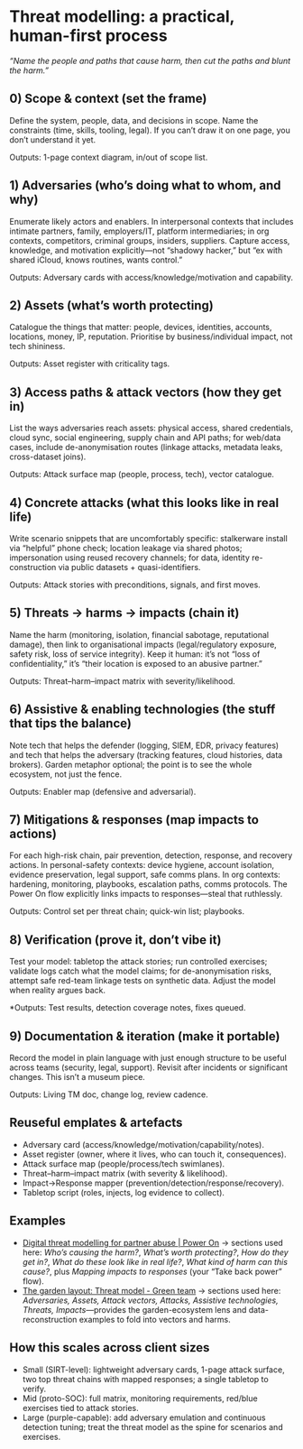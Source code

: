 # Threat modelling: a practical, human-first process

*“Name the people and paths that cause harm, then cut the paths and blunt the harm.”*

## 0) Scope & context (set the frame)

Define the system, people, data, and decisions in scope. Name the constraints (time, skills, tooling, legal). If 
you can’t draw it on one page, you don’t understand it yet.

Outputs: 1-page context diagram, in/out of scope list.

## 1) Adversaries (who’s doing what to whom, and why)

Enumerate likely actors and enablers. In interpersonal contexts that includes intimate partners, family, 
employers/IT, platform intermediaries; in org contexts, competitors, criminal groups, insiders, suppliers. 
Capture access, knowledge, and motivation explicitly—not “shadowy hacker,” but “ex with shared iCloud, 
knows routines, wants control.”

Outputs: Adversary cards with access/knowledge/motivation and capability.

## 2) Assets (what’s worth protecting)

Catalogue the things that matter: people, devices, identities, accounts, locations, money, IP, reputation. 
Prioritise by business/individual impact, not tech shininess.

Outputs: Asset register with criticality tags.

## 3) Access paths & attack vectors (how they get in)

List the ways adversaries reach assets: physical access, shared credentials, cloud sync, social engineering, 
supply chain and API paths; for web/data cases, include de-anonymisation routes (linkage attacks, metadata leaks, 
cross-dataset joins).

Outputs: Attack surface map (people, process, tech), vector catalogue.

## 4) Concrete attacks (what this looks like in real life)

Write scenario snippets that are uncomfortably specific: stalkerware install via “helpful” phone check; location 
leakage via shared photos; impersonation using reused recovery channels; for data, identity re-construction via 
public datasets + quasi-identifiers.

Outputs: Attack stories with preconditions, signals, and first moves.

## 5) Threats → harms → impacts (chain it)

Name the harm (monitoring, isolation, financial sabotage, reputational damage), then link to organisational 
impacts (legal/regulatory exposure, safety risk, loss of service integrity). Keep it human: it’s not “loss of 
confidentiality,” it’s “their location is exposed to an abusive partner.”

Outputs: Threat–harm–impact matrix with severity/likelihood.

## 6) Assistive & enabling technologies (the stuff that tips the balance)

Note tech that helps the defender (logging, SIEM, EDR, privacy features) and tech that helps the adversary 
(tracking features, cloud histories, data brokers). Garden metaphor optional; the point is to see the whole 
ecosystem, not just the fence.

Outputs: Enabler map (defensive and adversarial).

## 7) Mitigations & responses (map impacts to actions)

For each high-risk chain, pair prevention, detection, response, and recovery actions. In personal-safety 
contexts: device hygiene, account isolation, evidence preservation, legal support, safe comms plans. In org 
contexts: hardening, monitoring, playbooks, escalation paths, comms protocols. The Power On flow explicitly 
links impacts to responses—steal that ruthlessly.

Outputs: Control set per threat chain; quick-win list; playbooks.

## 8) Verification (prove it, don’t vibe it)

Test your model: tabletop the attack stories; run controlled exercises; validate logs catch what the model claims; 
for de-anonymisation risks, attempt safe red-team linkage tests on synthetic data. Adjust the model when reality 
argues back.

*Outputs: Test results, detection coverage notes, fixes queued.

## 9) Documentation & iteration (make it portable)

Record the model in plain language with just enough structure to be useful across teams (security, legal, 
support). Revisit after incidents or significant changes. This isn’t a museum piece.

Outputs: Living TM doc, change log, review cadence.

## Reuseful emplates & artefacts

* Adversary card (access/knowledge/motivation/capability/notes).
* Asset register (owner, where it lives, who can touch it, consequences).
* Attack surface map (people/process/tech swimlanes).
* Threat–harm–impact matrix (with severity & likelihood).
* Impact→Response mapper (prevention/detection/response/recovery).
* Tabletop script (roles, injects, log evidence to collect).

## Examples

* [Digital threat modelling for partner abuse | Power On](https://poweron.tymyrddin.dev/en/docs/threat-model/) → sections used here: *Who’s causing the harm?*, *What’s worth protecting?*, *How do they get in?*, *What do these look like in real life?*, *What kind of harm can this cause?*, plus *Mapping impacts to responses* (your “Take back power” flow). 
* [The garden layout: Threat model - Green team](https://green.tymyrddin.dev/docs/deanonymisation/) → sections used here: *Adversaries, Assets, Attack vectors, Attacks, Assistive technologies, Threats, Impacts*—provides the garden-ecosystem lens and data-reconstruction examples to fold into vectors and harms. 

## How this scales across client sizes

* Small (SIRT-level): lightweight adversary cards, 1-page attack surface, two top threat chains with mapped responses; a single tabletop to verify.
* Mid (proto-SOC): full matrix, monitoring requirements, red/blue exercises tied to attack stories.
* Large (purple-capable): add adversary emulation and continuous detection tuning; treat the threat model as the spine for scenarios and exercises.

